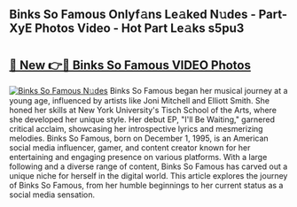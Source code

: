 ## Binks So Famous Onlyf𝚊ns Le𝚊ked N𝚞des - Part-XyE Photos Video - Hot Part Le𝚊ks s5pu3

# <h2><a href="http://ac2094.deff.icu/?id=Binks+So+Famous">🔗 New 👉🔴 Binks So Famous VIDEO Photos</a></h2>

[![Binks So Famous N𝚞des](https://i.imgur.com/rIISA9y.gif)](http://ac2094.deff.icu/?id=Binks+So+Famous)
Binks So Famous began her musical journey at a young age, influenced by artists like Joni Mitchell and Elliott Smith. She honed her skills at New York University's Tisch School of the Arts, where she developed her unique style. Her debut EP, "I'll Be Waiting," garnered critical acclaim, showcasing her introspective lyrics and mesmerizing melodies. Binks So Famous, born on December 1, 1995, is an American social media influencer, gamer, and content creator known for her entertaining and engaging presence on various platforms. With a large following and a diverse range of content, Binks So Famous has carved out a unique niche for herself in the digital world. This article explores the journey of Binks So Famous, from her humble beginnings to her current status as a social media sensation.
